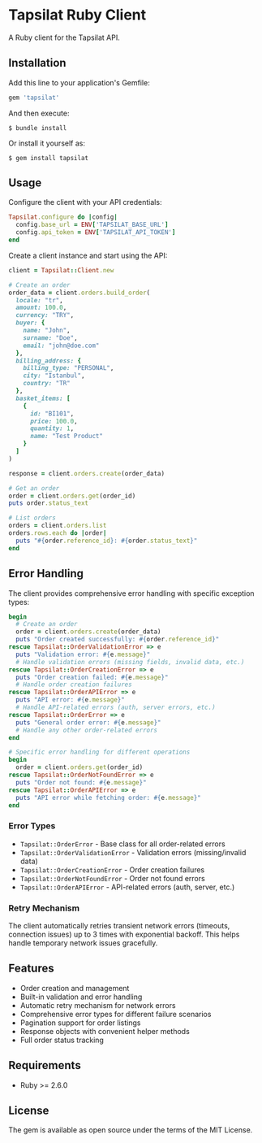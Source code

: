 # Tapsilat Ruby Client

A Ruby client for the Tapsilat API.

## Installation

Add this line to your application's Gemfile:

```ruby
gem 'tapsilat'
```

And then execute:

    $ bundle install

Or install it yourself as:

    $ gem install tapsilat

## Usage

Configure the client with your API credentials:

```ruby
Tapsilat.configure do |config|
  config.base_url = ENV['TAPSILAT_BASE_URL']
  config.api_token = ENV['TAPSILAT_API_TOKEN']
end
```

Create a client instance and start using the API:

```ruby
client = Tapsilat::Client.new

# Create an order
order_data = client.orders.build_order(
  locale: "tr",
  amount: 100.0,
  currency: "TRY",
  buyer: {
    name: "John",
    surname: "Doe",
    email: "john@doe.com"
  },
  billing_address: {
    billing_type: "PERSONAL",
    city: "Istanbul",
    country: "TR"
  },
  basket_items: [
    {
      id: "BI101",
      price: 100.0,
      quantity: 1,
      name: "Test Product"
    }
  ]
)

response = client.orders.create(order_data)

# Get an order
order = client.orders.get(order_id)
puts order.status_text

# List orders
orders = client.orders.list
orders.rows.each do |order|
  puts "#{order.reference_id}: #{order.status_text}"
end
```

## Error Handling

The client provides comprehensive error handling with specific exception types:

```ruby
begin
  # Create an order
  order = client.orders.create(order_data)
  puts "Order created successfully: #{order.reference_id}"
rescue Tapsilat::OrderValidationError => e
  puts "Validation error: #{e.message}"
  # Handle validation errors (missing fields, invalid data, etc.)
rescue Tapsilat::OrderCreationError => e
  puts "Order creation failed: #{e.message}"
  # Handle order creation failures
rescue Tapsilat::OrderAPIError => e
  puts "API error: #{e.message}"
  # Handle API-related errors (auth, server errors, etc.)
rescue Tapsilat::OrderError => e
  puts "General order error: #{e.message}"
  # Handle any other order-related errors
end

# Specific error handling for different operations
begin
  order = client.orders.get(order_id)
rescue Tapsilat::OrderNotFoundError => e
  puts "Order not found: #{e.message}"
rescue Tapsilat::OrderAPIError => e
  puts "API error while fetching order: #{e.message}"
end
```

### Error Types

- `Tapsilat::OrderError` - Base class for all order-related errors
- `Tapsilat::OrderValidationError` - Validation errors (missing/invalid data)
- `Tapsilat::OrderCreationError` - Order creation failures
- `Tapsilat::OrderNotFoundError` - Order not found errors
- `Tapsilat::OrderAPIError` - API-related errors (auth, server, etc.)

### Retry Mechanism

The client automatically retries transient network errors (timeouts, connection issues) up to 3 times with exponential backoff. This helps handle temporary network issues gracefully.

## Features

- Order creation and management
- Built-in validation and error handling
- Automatic retry mechanism for network errors
- Comprehensive error types for different failure scenarios
- Pagination support for order listings
- Response objects with convenient helper methods
- Full order status tracking

## Requirements

- Ruby >= 2.6.0

## License

The gem is available as open source under the terms of the MIT License. 